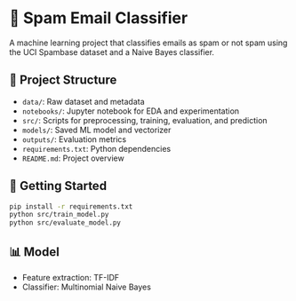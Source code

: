 # 📧 Spam Email Classifier

A machine learning project that classifies emails as spam or not spam using the UCI Spambase dataset and a Naive Bayes classifier.

## 📁 Project Structure

- `data/`: Raw dataset and metadata
- `notebooks/`: Jupyter notebook for EDA and experimentation
- `src/`: Scripts for preprocessing, training, evaluation, and prediction
- `models/`: Saved ML model and vectorizer
- `outputs/`: Evaluation metrics
- `requirements.txt`: Python dependencies
- `README.md`: Project overview

## 🚀 Getting Started

```bash
pip install -r requirements.txt
python src/train_model.py
python src/evaluate_model.py
```

## 📊 Model

- Feature extraction: TF-IDF
- Classifier: Multinomial Naive Bayes
